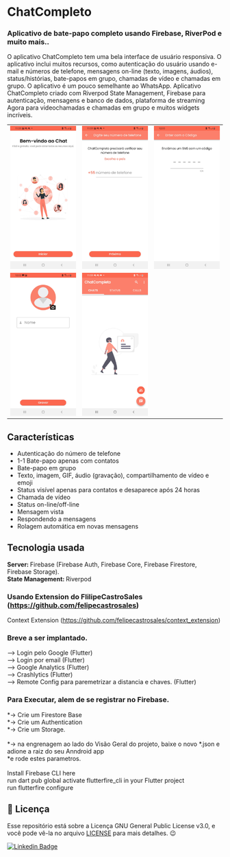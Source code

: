 # ChatCompleto
### Aplicativo de bate-papo completo usando Firebase, RiverPod e muito mais..

O aplicativo ChatCompleto tem uma bela interface de usuário responsiva. O aplicativo inclui muitos recursos, como autenticação do usuário usando e-mail e números de telefone, mensagens on-line (texto, imagens, áudios), status/histórias, bate-papos em grupo, chamadas de vídeo e chamadas em grupo. O aplicativo é um pouco semelhante ao WhatsApp.
Aplicativo ChatCompleto criado com Riverpod State Management, Firebase para autenticação, mensagens e banco de dados, plataforma de streaming Agora para videochamadas e chamadas em grupo e muitos widgets incríveis.

<table> 
  <tr>
    <td> 
      <img width="250" src="https://github.com/caneto/chatcompleto/blob/main/images/image1.jpg"/> 
    </td>
    <td>
      <img width="250" src="https://github.com/caneto/chatcompleto/blob/main/images/image2.jpg"/> 
    </td>
    <td> 
      <img width="250" src="https://github.com/caneto/chatcompleto/blob/main/images/image3.jpg"/> 
    </td>
  </tr>
  
  <tr>
    <td> 
      <img width="250" src="https://github.com/caneto/chatcompleto/blob/main/images/image4.jpg"/> 
    </td>
    <td>
      <img width="250" src="https://github.com/caneto/chatcompleto/blob/main/images/image5.jpg"/> 
    </td>
  </tr>
</table> 

## Características
- Autenticação do número de telefone
- 1-1 Bate-papo apenas com contatos
- Bate-papo em grupo
- Texto, imagem, GIF, áudio (gravação), compartilhamento de vídeo e emoji
- Status visível apenas para contatos e desaparece após 24 horas
- Chamada de vídeo
- Status on-line/off-line
- Mensagem vista
- Respondendo a mensagens
- Rolagem automática em novas mensagens

## Tecnologia usada
<b>Server: </b>Firebase (Firebase Auth, Firebase Core, Firebase Firestore, Firebase Storage).<br>
<b>State Management: </b>Riverpod<br>

### Usando Extension do FlilipeCastroSales (https://github.com/felipecastrosales)

Context Extension (https://github.com/felipecastrosales/context_extension)

### Breve a ser implantado.

--> Login pelo Google (Flutter)<br/>
--> Login por email (Flutter)<br/>
--> Google Analytics (Flutter)<br/>
--> Crashlytics (Flutter)<br/>
--> Remote Config para paremetrizar a distancia e chaves. (Flutter)<br/>

### Para Executar, alem de se registrar no Firebase.

*-> Crie um Firestore Base<br/>
*-> Crie um Authentication<br/>
*-> Crie um Storage.<br/>
<br/>
*-> na engrenagem ao lado do Visão Geral do projeto, baixe o novo *.json e adione a raiz do seu Anndroid app
<br/>
*e rode estes parametros.<br/>
<br/>
Install Firebase CLI here<br/>
run dart pub global activate flutterfire_cli in your Flutter project<br/>
run flutterfire configure<br/>



<h2>📝 Licença</h2>

<p>
   Esse repositório está sobre a Licença GNU General Public License v3.0, e você pode vê-la no arquivo <a href="https://github.com/caneto/calculator-app/blob/main/LICENSE">LICENSE</a> para mais detalhes. 😉
</p>



[![Linkedin Badge](https://img.shields.io/badge/-Carlos%20Alberto-292929?style=flat-square&logo=Linkedin&logoColor=white&link=https://www.linkedin.com/in/canetorj/)](https://www.linkedin.com/in/canetorj/)

